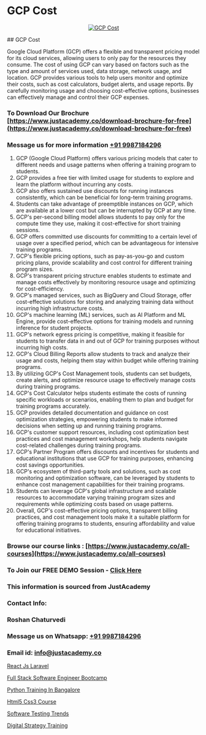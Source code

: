 # GCP Cost

<p align="center">
  <a href="https://justacademy.co/course-detail/gcp-certification-training">
    <img src="https://justacademy.co/storage2/course_image/1711619517_course_image.webp" alt="GCP Cost">
  </a>
</p>
## GCP Cost

Google Cloud Platform (GCP) offers a flexible and transparent pricing model for its cloud services, allowing users to only pay for the resources they consume. The cost of using GCP can vary based on factors such as the type and amount of services used, data storage, network usage, and location. GCP provides various tools to help users monitor and optimize their costs, such as cost calculators, budget alerts, and usage reports. By carefully monitoring usage and choosing cost-effective options, businesses can effectively manage and control their GCP expenses.
### To Download Our Brochure [https://www.justacademy.co/download-brochure-for-free](https://www.justacademy.co/download-brochure-for-free)
### Message us for more information [+91 9987184296](https://api.whatsapp.com/send?phone=919987184296)
1) GCP (Google Cloud Platform) offers various pricing models that cater to different needs and usage patterns when offering a training program to students.
2) GCP provides a free tier with limited usage for students to explore and learn the platform without incurring any costs.
3) GCP also offers sustained use discounts for running instances consistently, which can be beneficial for long-term training programs.
4) Students can take advantage of preemptible instances on GCP, which are available at a lower cost but can be interrupted by GCP at any time.
5) GCP's per-second billing model allows students to pay only for the compute time they use, making it cost-effective for short training sessions.
6) GCP offers committed use discounts for committing to a certain level of usage over a specified period, which can be advantageous for intensive training programs.
7) GCP's flexible pricing options, such as pay-as-you-go and custom pricing plans, provide scalability and cost control for different training program sizes.
8) GCP's transparent pricing structure enables students to estimate and manage costs effectively by monitoring resource usage and optimizing for cost-efficiency.
9) GCP's managed services, such as BigQuery and Cloud Storage, offer cost-effective solutions for storing and analyzing training data without incurring high infrastructure costs.
10) GCP's machine learning (ML) services, such as AI Platform and ML Engine, provide cost-effective options for training models and running inference for student projects.
11) GCP's network egress pricing is competitive, making it feasible for students to transfer data in and out of GCP for training purposes without incurring high costs.
12) GCP's Cloud Billing Reports allow students to track and analyze their usage and costs, helping them stay within budget while offering training programs.
13) By utilizing GCP's Cost Management tools, students can set budgets, create alerts, and optimize resource usage to effectively manage costs during training programs.
14) GCP's Cost Calculator helps students estimate the costs of running specific workloads or scenarios, enabling them to plan and budget for training programs accurately.
15) GCP provides detailed documentation and guidance on cost optimization strategies, empowering students to make informed decisions when setting up and running training programs.
16) GCP's customer support resources, including cost optimization best practices and cost management workshops, help students navigate cost-related challenges during training programs.
17) GCP's Partner Program offers discounts and incentives for students and educational institutions that use GCP for training purposes, enhancing cost savings opportunities.
18) GCP's ecosystem of third-party tools and solutions, such as cost monitoring and optimization software, can be leveraged by students to enhance cost management capabilities for their training programs.
19) Students can leverage GCP's global infrastructure and scalable resources to accommodate varying training program sizes and requirements while optimizing costs based on usage patterns.
20) Overall, GCP's cost-effective pricing options, transparent billing practices, and cost management tools make it a suitable platform for offering training programs to students, ensuring affordability and value for educational initiatives.

### Browse our course links : [https://www.justacademy.co/all-courses](https://www.justacademy.co/all-courses) 
### To Join our FREE DEMO Session - [Click Here](https://www.justacademy.co/register-for-course-demo)


### This information is sourced from JustAcademy
### Contact Info:
### Roshan Chaturvedi
### Message us on Whatsapp: [+91 9987184296](https://api.whatsapp.com/send?phone=919987184296)
### Email id: [info@justacademy.co](mailto:info@justacademy.co)
                
[React Js Laravel](https://www.linkedin.com/pulse/react-js-laravel-justacademy-berlin-phkoc?trackingId=HOTCHJRQCQLLLxHYAxcjcQ%3D%3D&lipi=urn%3Ali%3Apage%3Ad_flagship3_company_admin%3BYf0bh%2BAUR9ioxIsyYDfCpA%3D%3D)

[Full Stack Software Engineer Bootcamp](https://www.linkedin.com/pulse/full-stack-software-engineer-bootcamp-justacademy-chandigarh-eaylc/)

[Python Training In Bangalore](https://medium.com/@sagarawat89/python-training-in-bangalore-05f667360229)

[Html5 Css3 Course](https://medium.com/@roneet705/html5-css3-course-edff18b22469)

[Software Testing Trends](https://justacademyin.github.io/justacademy/software-testing-trends)

[Digital Strategy Training](https://justacademyin.github.io/justacademy/digital-strategy-training)

